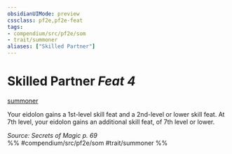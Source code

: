 ```yaml
---
obsidianUIMode: preview
cssclass: pf2e,pf2e-feat
tags:
- compendium/src/pf2e/som
- trait/summoner
aliases: ["Skilled Partner"]
---
```

# Skilled Partner  *Feat 4*  
[summoner](/rules/traits/summoner-som.md)  


Your eidolon gains a 1st-level skill feat and a 2nd-level or lower skill feat. At 7th level, your eidolon gains an additional skill feat, of 7th level or lower.

*Source: Secrets of Magic p. 69*  
%% #compendium/src/pf2e/som #trait/summoner %%